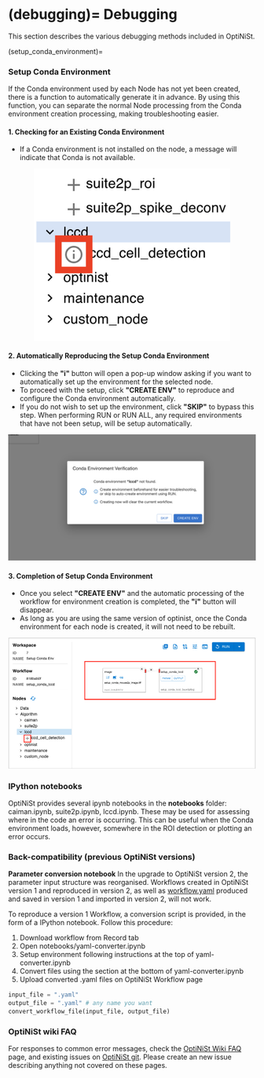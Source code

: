 (debugging)=
Debugging
=================
This section describes the various debugging methods included in OptiNiSt.

(setup_conda_environment)=

### Setup Conda Environment

If the Conda environment used by each Node has not yet been created, there is a function to automatically generate it in advance.
By using this function, you can separate the normal Node processing from the Conda environment creation processing, making troubleshooting easier.

#### 1. Checking for an Existing Conda Environment

- If a Conda environment is not installed on the node, a message will indicate that Conda is not available.

<p align="center">
  <img width="400px" src="../_static/other/snakemake_node_ready_first.png" alt="No Conda Environment Installed" />
</p>

#### 2. Automatically Reproducing the Setup Conda Environment

- Clicking the **"i"** button will open a pop-up window asking if you want to automatically set up the environment for the selected node.
- To proceed with the setup, click **"CREATE ENV"** to reproduce and configure the Conda environment automatically.
- If you do not wish to set up the environment, click **"SKIP"** to bypass this step. When performing RUN or RUN ALL, any required environments that have not been setup, will be setup automatically.

<p align="left">
  <img src="../_static/other/snakemake_node_ready_second.png" alt="Reproduce Conda Setup" />
</p>

#### 3. Completion of Setup Conda Environment

- Once you select **"CREATE ENV"** and the automatic processing of the workflow for environment creation is completed, the **"i"** button will disappear.
- As long as you are using the same version of optinist, once the Conda environment for each node is created, it will not need to be rebuilt.

<p align="left">
  <img src="../_static/other/snakemake_node_ready_third.png" alt="Node Ready for Conda Setup" />
</p>


### IPython notebooks

OptiNiSt provides several ipynb notebooks in the **notebooks** folder: caiman.ipynb, suite2p.ipynb, lccd.ipynb. These may be used for assessing where in the code an error is occurring. This can be useful when the Conda environment loads, however, somewhere in the ROI detection or plotting an error occurs.

### Back-compatibility (previous OptiNiSt versions)
**Parameter conversion notebook**
In the upgrade to OptiNiSt version 2, the parameter input structure was reorganised. Workflows created in  OptiNiSt version 1 and reproduced in version 2, as well as [workflow.yaml](ImportWorkflowYaml) produced and saved in version 1 and imported in version 2, will not work.

To reproduce a version 1 Workflow, a conversion script is provided, in the form of a IPython notebook. Follow this procedure:
1. Download workflow from Record tab
2. Open notebooks/yaml-converter.ipynb
3. Setup environment following instructions at the top of yaml-converter.ipynb
4. Convert files using the section at the bottom of yaml-converter.ipynb
5. Upload converted .yaml files on OptiNiSt Workflow page
```python
input_file = ".yaml"
output_file = ".yaml" # any name you want
convert_workflow_file(input_file, output_file)
```

### OptiNiSt wiki FAQ

For responses to common error messages, check the [OptiNiSt Wiki FAQ](https://github.com/oist/optinist/wiki/FAQ) page, and existing issues on [OptiNiSt git](https://github.com/oist/optinist/issues). Please create an new issue describing anything not covered on these pages.
